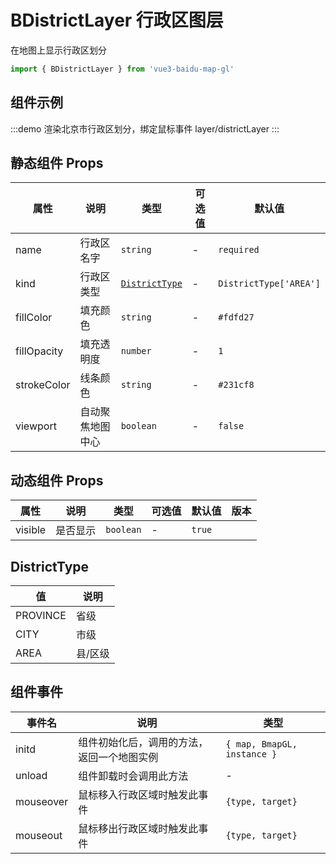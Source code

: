 # BDistrictLayer 行政区图层 <Badge type="tip" text="^1.1.2" />

在地图上显示行政区划分

```ts
import { BDistrictLayer } from 'vue3-baidu-map-gl'
```

## 组件示例

:::demo 渲染北京市行政区划分，绑定鼠标事件
layer/districtLayer
:::

## 静态组件 Props

| 属性        | 说明             | 类型                            | 可选值 | 默认值                 |
| ----------- | ---------------- | ------------------------------- | ------ | ---------------------- |
| name        | 行政区名字       | `string`                        | -      | `required`             |
| kind        | 行政区类型       | [`DistrictType`](#districttype) | -      | `DistrictType['AREA']` |
| fillColor   | 填充颜色         | `string`                        | -      | `#fdfd27`              |
| fillOpacity | 填充透明度       | `number`                        | -      | `1`                    |
| strokeColor | 线条颜色         | `string`                        | -      | `#231cf8`              |
| viewport    | 自动聚焦地图中心 | `boolean`                       | -      | `false`                |

## 动态组件 Props

| 属性    | 说明     | 类型      | 可选值 | 默认值 | 版本                               |
| ------- | -------- | --------- | ------ | ------ | ---------------------------------- |
| visible | 是否显示 | `boolean` | -      | `true` | <Badge type="tip" text="^2.2.0" /> |

## DistrictType

| 值       | 说明    |
| -------- | ------- |
| PROVINCE | 省级    |
| CITY     | 市级    |
| AREA     | 县/区级 |

## 组件事件

| 事件名    | 说明                                       | 类型                        |
| --------- | ------------------------------------------ | --------------------------- |
| initd     | 组件初始化后，调用的方法，返回一个地图实例 | `{ map, BmapGL, instance }` |
| unload    | 组件卸载时会调用此方法                     | -                           |
| mouseover | 鼠标移入行政区域时触发此事件               | `{type, target}`            |
| mouseout  | 鼠标移出行政区域时触发此事件               | `{type, target}`            |
